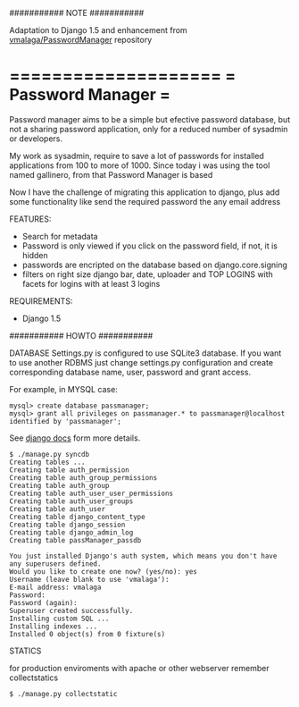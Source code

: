 ###########
NOTE
###########

Adaptation to Django 1.5 and enhancement from [vmalaga/PasswordManager](http://github.com/vmalaga/PasswordManager) repository

==================== 
= Password Manager = 
====================

Password manager aims to be a simple but efective password database, but not
a sharing password application, only for a reduced number of sysadmin or developers.

My work as sysadmin, require to save a lot of passwords for installed applications
from 100 to more of 1000. Since today i was using the tool named gallinero, from that
Password Manager is based

Now I have the challenge of migrating this application to django, plus add some functionality
like send the required password the any email address

FEATURES:

 * Search for metadata
 * Password is only viewed if you click on the password field, if not, it is hidden
 * passwords are encripted on the database based on django.core.signing
 * filters on right size django bar, date, uploader and TOP LOGINS with facets for logins with at least 3 logins
 
REQUIREMENTS:
 * Django 1.5

###########
HOWTO
###########

DATABASE
Settings.py is configured to use SQLite3 database. If you want to use another RDBMS just change settings.py configuration
and create corresponding database name, user, password and grant access.

For example, in MYSQL case:

~~~
mysql> create database passmanager;
mysql> grant all privileges on passmanager.* to passmanager@localhost identified by 'passmanager';
~~~

See [django docs](https://docs.djangoproject.com/en/dev/ref/databases/) form more details.

~~~
$ ./manage.py syncdb
Creating tables ...
Creating table auth_permission
Creating table auth_group_permissions
Creating table auth_group
Creating table auth_user_user_permissions
Creating table auth_user_groups
Creating table auth_user
Creating table django_content_type
Creating table django_session
Creating table django_admin_log
Creating table passManager_passdb

You just installed Django's auth system, which means you don't have any superusers defined.
Would you like to create one now? (yes/no): yes
Username (leave blank to use 'vmalaga'): 
E-mail address: vmalaga
Password: 
Password (again): 
Superuser created successfully.
Installing custom SQL ...
Installing indexes ...
Installed 0 object(s) from 0 fixture(s)
~~~

STATICS

for production enviroments with apache or other webserver remember collectstatics

~~~
$ ./manage.py collectstatic
~~~